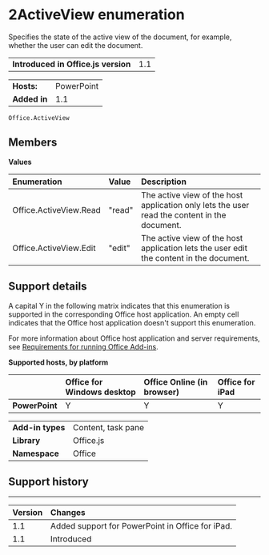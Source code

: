 
# 2ActiveView enumeration
Specifies the state of the active view of the document, for example, whether the user can edit the document.

|||
|:-----|:-----|
|**Introduced in Office.js version**|1.1|

|||
|:-----|:-----|
|**Hosts:**|PowerPoint|
|**Added in**|1.1|



```
Office.ActiveView
```


## Members


**Values**


|**Enumeration**|**Value**|**Description**|
|:-----|:-----|:-----|
|Office.ActiveView.Read|"read"|The active view of the host application only lets the user read the content in the document.|
|Office.ActiveView.Edit|"edit"|The active view of the host application lets the user edit the content in the document.|

## Support details


A capital Y in the following matrix indicates that this enumeration is supported in the corresponding Office host application. An empty cell indicates that the Office host application doesn't support this enumeration.

For more information about Office host application and server requirements, see [Requirements for running Office Add-ins](../../docs/overview/requirements-for-running-office-add-ins.md).


**Supported hosts, by platform**


||**Office for Windows desktop**|**Office Online (in browser)**|**Office for iPad**|
|:-----|:-----|:-----|:-----|
|**PowerPoint**|Y|Y|Y|

|||
|:-----|:-----|
|**Add-in types**|Content, task pane|
|**Library**|Office.js|
|**Namespace**|Office|

## Support history



****


|**Version**|**Changes**|
|:-----|:-----|
|1.1|Added support for PowerPoint in Office for iPad.|
|1.1|Introduced|
